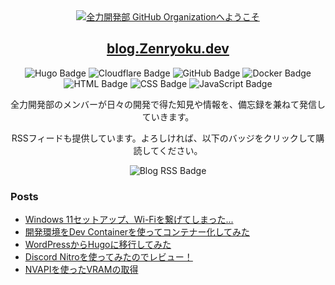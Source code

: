 <div align="center">
<a href="https://git.io/typing-svg"><img src="https://readme-typing-svg.demolab.com?font=DotGothic16&size=32&duration=1500&pause=1000&color=67B5F0&center=true&vCenter=true&repeat=false&width=700&height=100&lines=%E5%85%A8%E5%8A%9B%E9%96%8B%E7%99%BA%E9%83%A8+GitHub+Organization%E3%81%B8%E3%82%88%E3%81%86%E3%81%93%E3%81%9D" alt="全力開発部 GitHub Organizationへようこそ" /></a>
</div>

<div align="center">
<h2><a href="https://blog.zenryoku.dev">blog.Zenryoku.dev</a></h2>

<img src="https://img.shields.io/badge/Hugo-FF4088?style=for-the-badge&logo=hugo&logoColor=white" alt="Hugo Badge"/>
<img src="https://img.shields.io/badge/Cloudflare-F38020?style=for-the-badge&logo=cloudflare&logoColor=white" alt="Cloudflare Badge"/>
<img src="https://img.shields.io/badge/GitHub-181717?style=for-the-badge&logo=github&logoColor=white" alt="GitHub Badge"/>
<img src="https://img.shields.io/badge/Docker-2496ED?style=for-the-badge&logo=docker&logoColor=white" alt="Docker Badge"/>
<img src="https://img.shields.io/badge/HTML-E34F26?style=for-the-badge&logo=html5&logoColor=white" alt="HTML Badge"/>
<img src="https://img.shields.io/badge/CSS-1572B6?style=for-the-badge&logo=css3&logoColor=white" alt="CSS Badge"/>
<img src="https://img.shields.io/badge/JavaScript-F7DF1E?style=for-the-badge&logo=javascript&logoColor=black" alt="JavaScript Badge"/>

全力開発部のメンバーが日々の開発で得た知見や情報を、備忘録を兼ねて発信していきます。

RSSフィードも提供しています。よろしければ、以下のバッジをクリックして購読してください。

<img src="https://img.shields.io/badge/%E5%85%A8%E5%8A%9B%E9%96%8B%E7%99%BA%E3%83%96%E3%83%AD%E3%82%B0-RSS?style=for-the-badge&logo=rss&logoColor=%23FFA500&logoSize=auto&label=Subscribe%20to%20RSS%20feed&color=silver&link=https%3A%2F%2Fblog.zenryoku.dev%2Findex.xml" alt="Blog RSS Badge">

</div>

<h3>Posts</h3>

<!-- BLOG-POST-LIST:START -->
- [Windows 11セットアップ、Wi-Fiを繋げてしまった...](https://blog.zenryoku.dev/posts/win11-setup-wifi-delete/)
- [開発環境をDev Containerを使ってコンテナー化してみた](https://blog.zenryoku.dev/posts/using-dev-container/)
- [WordPressからHugoに移行してみた](https://blog.zenryoku.dev/posts/wordpress-to-hugo/)
- [Discord Nitroを使ってみたのでレビュー！](https://blog.zenryoku.dev/posts/discord-nitro-review-2023/)
- [NVAPIを使ったVRAMの取得](https://blog.zenryoku.dev/posts/nvapi-vram-getting/)
<!-- BLOG-POST-LIST:END -->
